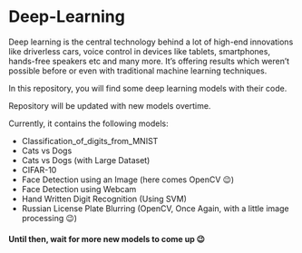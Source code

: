 # Deep-Learning

Deep learning is the central technology behind a lot of high-end innovations like driverless cars, voice control in devices like tablets, smartphones, hands-free speakers etc and many more. It’s offering results which weren’t possible before or even with traditional machine learning techniques.

In this repository, you will find some deep learning models with their code. 

Repository will be updated with new models overtime.

Currently, it contains the following models:

- Classification_of_digits_from_MNIST
- Cats vs Dogs 
- Cats vs Dogs (with Large Dataset)
- CIFAR-10
- Face Detection using an Image (here comes OpenCV :wink:)
- Face Detection using Webcam
- Hand Written Digit Recognition (Using SVM)
- Russian License Plate Blurring (OpenCV, Once Again, with a little image processing :wink:)


#### Until then, wait for more new models to come up :wink:


